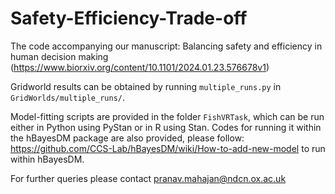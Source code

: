 # Safety-Efficiency-Trade-off
The code accompanying our manuscript: Balancing safety and efficiency in human decision making (https://www.biorxiv.org/content/10.1101/2024.01.23.576678v1)

Gridworld results can be obtained by running `multiple_runs.py` in `GridWorlds/multiple_runs/`.

Model-fitting scripts are provided in the folder `FishVRTask`, which can be run either in Python using PyStan or in R using Stan. Codes for running it within the hBayesDM package are also provided, please follow: https://github.com/CCS-Lab/hBayesDM/wiki/How-to-add-new-model to run within hBayesDM.

For further queries please contact pranav.mahajan@ndcn.ox.ac.uk


